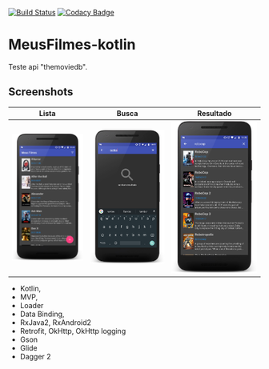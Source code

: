 [![Build Status](https://travis-ci.org/diogo0liveira/MeusFilmes-kotlin.svg?branch=master)](https://travis-ci.org/diogo0liveira/MeusFilmes-kotlin)
[![Codacy Badge](https://api.codacy.com/project/badge/Grade/693086448bd84731a62182fc6c342499)](https://app.codacy.com/app/diogo0liveira/MeusFilmes-Kotlin?utm_source=github.com&utm_medium=referral&utm_content=diogo0liveira/MeusFilmes-Kotlin&utm_campaign=Badge_Grade_Settings)

# MeusFilmes-kotlin
Teste api "themoviedb".

## Screenshots

|Lista|Busca|Resultado|
| :---: |:---:| :---:|
|![First](/docs/print_list.png?raw=true)|![Sec](/docs/print_search.png?raw=true)|![Third](/docs/print_search_result.png?raw=true)|

- Kotlin,
- MVP,
- Loader
- Data Binding,
- RxJava2, RxAndroid2 
- Retrofit, OkHttp, OkHttp logging 
- Gson
- Glide
- Dagger 2 
